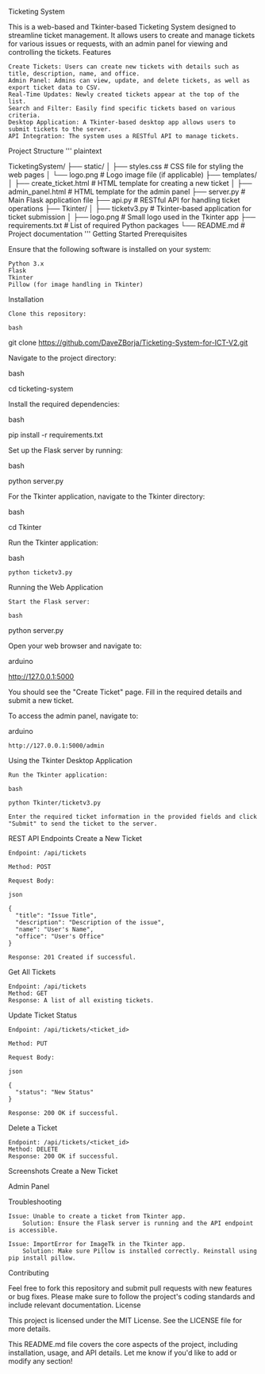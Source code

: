 Ticketing System

This is a web-based and Tkinter-based Ticketing System designed to streamline ticket management. It allows users to create and manage tickets for various issues or requests, with an admin panel for viewing and controlling the tickets.
Features

    Create Tickets: Users can create new tickets with details such as title, description, name, and office.
    Admin Panel: Admins can view, update, and delete tickets, as well as export ticket data to CSV.
    Real-Time Updates: Newly created tickets appear at the top of the list.
    Search and Filter: Easily find specific tickets based on various criteria.
    Desktop Application: A Tkinter-based desktop app allows users to submit tickets to the server.
    API Integration: The system uses a RESTful API to manage tickets.

Project Structure
'''
plaintext

TicketingSystem/
├── static/
│   ├── styles.css        # CSS file for styling the web pages
│   └── logo.png          # Logo image file (if applicable)
├── templates/
│   ├── create_ticket.html   # HTML template for creating a new ticket
│   ├── admin_panel.html     # HTML template for the admin panel
├── server.py             # Main Flask application file
├── api.py                # RESTful API for handling ticket operations
├── Tkinter/
│   ├── ticketv3.py       # Tkinter-based application for ticket submission
│   ├── logo.png          # Small logo used in the Tkinter app
├── requirements.txt      # List of required Python packages
└── README.md             # Project documentation
'''
Getting Started
Prerequisites

Ensure that the following software is installed on your system:

    Python 3.x
    Flask
    Tkinter
    Pillow (for image handling in Tkinter)

Installation

    Clone this repository:

    bash

git clone https://github.com/DaveZBorja/Ticketing-System-for-ICT-V2.git

Navigate to the project directory:

bash

cd ticketing-system

Install the required dependencies:

bash

pip install -r requirements.txt

Set up the Flask server by running:

bash

python server.py

For the Tkinter application, navigate to the Tkinter directory:

bash

cd Tkinter

Run the Tkinter application:

bash

    python ticketv3.py

Running the Web Application

    Start the Flask server:

    bash

python server.py

Open your web browser and navigate to:

arduino

http://127.0.0.1:5000

You should see the "Create Ticket" page. Fill in the required details and submit a new ticket.

To access the admin panel, navigate to:

arduino

    http://127.0.0.1:5000/admin

Using the Tkinter Desktop Application

    Run the Tkinter application:

    bash

    python Tkinter/ticketv3.py

    Enter the required ticket information in the provided fields and click "Submit" to send the ticket to the server.

REST API Endpoints
Create a New Ticket

    Endpoint: /api/tickets

    Method: POST

    Request Body:

    json

    {
      "title": "Issue Title",
      "description": "Description of the issue",
      "name": "User's Name",
      "office": "User's Office"
    }

    Response: 201 Created if successful.

Get All Tickets

    Endpoint: /api/tickets
    Method: GET
    Response: A list of all existing tickets.

Update Ticket Status

    Endpoint: /api/tickets/<ticket_id>

    Method: PUT

    Request Body:

    json

    {
      "status": "New Status"
    }

    Response: 200 OK if successful.

Delete a Ticket

    Endpoint: /api/tickets/<ticket_id>
    Method: DELETE
    Response: 200 OK if successful.

Screenshots
Create a New Ticket

Admin Panel

Troubleshooting

    Issue: Unable to create a ticket from Tkinter app.
        Solution: Ensure the Flask server is running and the API endpoint is accessible.

    Issue: ImportError for ImageTk in the Tkinter app.
        Solution: Make sure Pillow is installed correctly. Reinstall using pip install pillow.

Contributing

Feel free to fork this repository and submit pull requests with new features or bug fixes. Please make sure to follow the project's coding standards and include relevant documentation.
License

This project is licensed under the MIT License. See the LICENSE file for more details.

This README.md file covers the core aspects of the project, including installation, usage, and API details. Let me know if you'd like to add or modify any section!
